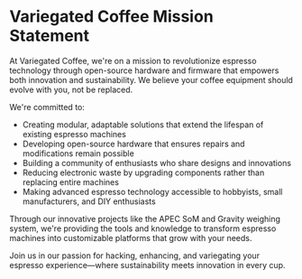 # Variegated Coffee Mission Statement

At Variegated Coffee, we're on a mission to revolutionize espresso technology through open-source hardware and firmware that empowers both innovation and sustainability. We believe your coffee equipment should evolve with you, not be replaced.

We're committed to:

- Creating modular, adaptable solutions that extend the lifespan of existing espresso machines
- Developing open-source hardware that ensures repairs and modifications remain possible
- Building a community of enthusiasts who share designs and innovations
- Reducing electronic waste by upgrading components rather than replacing entire machines
- Making advanced espresso technology accessible to hobbyists, small manufacturers, and DIY enthusiasts

Through our innovative projects like the APEC SoM and Gravity weighing system, we're providing the tools and knowledge to transform espresso machines into customizable platforms that grow with your needs.

Join us in our passion for hacking, enhancing, and variegating your espresso experience—where sustainability meets innovation in every cup.